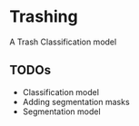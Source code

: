 # Trashing
A Trash Classification model

## TODOs
- Classification model
- Adding segmentation masks
- Segmentation model
